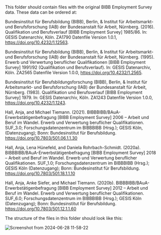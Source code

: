 This folder should contain files with the original BIBB Employment Survey data. These data can be ordered at:

Bundesinstitut für Berufsbildung (BIBB), Berlin, & Institut für Arbeitsmarkt- und Berufsforschung (IAB) der Bundesanstalt für Arbeit, Nürnberg. (2016). Qualifikation und Berufsverlauf [BIBB Employment Survey] 1985/86. In: GESIS Datenarchiv, Köln. ZA1790 Datenfile Version 1.0.1, https://doi.org/10.4232/1.12563.

Bundesinstitut für Berufsbildung (BIBB), Berlin, & Institut für Arbeitsmarkt- und Berufsforschung (IAB) der Bundesanstalt für Arbeit, Nürnberg. (1995). Erwerb und Verwertung beruflicher Qualifikationen [BIBB Employment Survey] 1991/92 (Qualifikation und Berufsverlauf). In: GESIS Datenarchiv, Köln. ZA2565 Datenfile Version 1.0.0, https://doi.org/10.4232/1.2565.

Bundesinstitut für Berufsbildungsforschung (BIBB), Berlin, & Institut für Arbeitsmarkt- und Berufsforschung (IAB) der Bundesanstalt für Arbeit, Nürnberg. (1983). Qualifikation und Berufsverlauf [BIBB Employment Survey] 1979. In: GESIS Datenarchiv, Köln. ZA1243 Datenfile Version 1.0.0, https://doi.org/10.4232/1.1243.

Hall, Anja, and Michael Tiemann. (2021). BIBBBIBB/BAuA-Erwerbstätigenbefragung [BIBB Employment Survey] 2006 – Arbeit und Beruf im Wandel. Erwerb und Verwertung beruflicher Qualifikationen. SUF_3.0; Forschungsdatenzentrum im BIBBBIBB (Hrsg.); GESIS Köln, (Datenzugang); Bonn: Bundesinstitut für Berufsbildung. https://doi.org/10.7803/501.06.1.1.30

Hall, Anja, Lena Hünefeld, and Daniela Rohrbach-Schmidt. (2020a). BIBBBIBB/BAuA-Erwerbstätigenbefragung [BIBB Employment Survey] 2018 – Arbeit und Beruf im Wandel. Erwerb und Verwertung beruflicher Qualifikationen. SUF_1.0; Forschungsdatenzentrum im BIBBBIBB (Hrsg.); GESIS Köln (Datenzugang); Bonn: Bundesinstitut für Berufsbildung. https://doi.org/10.7803/501.18.1.1.10

Hall, Anja, Anke Siefer, and Michael Tiemann. (2020b). BIBBBIBB/BAuA-Erwerbstätigenbefragung [BIBB Employment Survey] 2012 – Arbeit und Beruf im Wandel. Erwerb und Verwertung beruflicher Qualifikationen. SUF_6.0; Forschungsdatenzentrum im BIBBBIBB (Hrsg.); GESIS Köln (Datenzugang); Bonn: Bundesinstitut für Berufsbildung. https://doi.org/10.7803/501.12.1.1.60

The structure of the files in this folder should look like this:

![Screenshot from 2024-06-28 11-58-22](https://github.com/LabFam/Bogusz_et_al_2024_PopStudies/assets/56295276/f0260c4e-e73a-44ac-9b20-aee2fa71c609)

